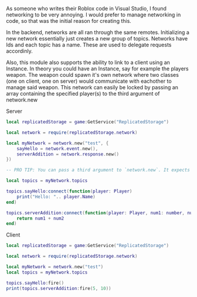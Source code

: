 As someone who writes their Roblox code in Visual Studio, I found networking to be very annoying.
I would prefer to manage networking in code, so that was the initial reason for creating this.

In the backend, networks are all ran through the same remotes. Initializing a new network essentially just creates a new group of topics.
Networks have Ids and each topic has a name. These are used to delegate requests accordinly.

Also, this module also supports the ability to link to a client using an Instance. In theory you could have an Instance, say for example the players weapon. The weapon could spawn it's own network where two classes (one on client, one on server) would communicate with eachother to manage said
weapon. This network can easily be locked by passing an array containing the specified player(s) to the third argument of network.new

Server

```lua
local replicatedStorage = game:GetService("ReplicatedStorage")

local network = require(replicatedStorage.network)

local myNetwork = network.new("test", {
	sayHello = network.event.new(),
	serverAddition = network.response.new()
}) 

-- PRO TIP: You can pass a third argument to `network.new`. It expects a list of players which represents who has access to the network.

local topics = myNetwork.topics

topics.sayHello:connect(function(player: Player)
	print("Hello: ".. player.Name)
end)

topics.serverAddition:connect(function(player: Player, num1: number, num2: number)
	return num1 + num2
end)
```

Client
```lua
local replicatedStorage = game:GetService("ReplicatedStorage")

local network = require(replicatedStorage.network)

local myNetwork = network.new("test")
local topics = myNetwork.topics

topics.sayHello:fire()
print(topics.serverAddition:fire(5, 10))
```
